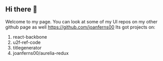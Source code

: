 ## Hi there 👋

Welcome to my page. 
You can look at some of my UI repos on my other github page as well https://github.com/joanferns00
Its got projects on:
1. react-backbone
2. u2f-ref-code
3. titlegenerator
4. joanferns00/aurelia-redux


<!--
**cherylfernandes07/cherylfernandes07** is a ✨ _special_ ✨ repository because its `README.md` (this file) appears on your GitHub profile.

Here are some ideas to get you started:

- 🔭 I’m currently working on ...
- 🌱 I’m currently learning ...
- 👯 I’m looking to collaborate on ...
- 🤔 I’m looking for help with ...
- 💬 Ask me about ...
- 📫 How to reach me: ...
- 😄 Pronouns: ...
- ⚡ Fun fact: ...
-->
